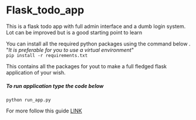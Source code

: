 # Flask_todo_app
This is a flask todo app with full admin interface and a dumb login system. Lot can be improved but is a good starting point to learn

You can install all the required python packages using the command below .  
"*It is preferable for you to use a virtual environment*"  
``` pip install -r requirements.txt ```

This contains all the packages for yout to make a full fledged flask  
application of your wish.

##### To run application type the code below
``` python run_app.py ```

For more follow this guide [LINK](https://github.com/Suraj-HM/falsk_login_example)
